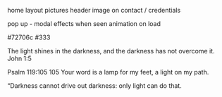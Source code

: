 home layout pictures
header image on contact / credentials

pop up - modal
effects when seen
animation on load

#72706c
#333

The light shines in the darkness, and the darkness has not overcome it.
John 1:5

Psalm 119:105
105 Your word is a lamp for my feet, a light on my path.

“Darkness cannot drive out darkness: only light can do that.